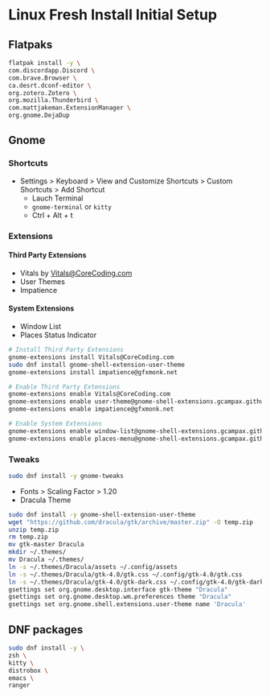 # Linux Fresh Install Initial Setup
## Flatpaks
```bash
flatpak install -y \
com.discordapp.Discord \
com.brave.Browser \
ca.desrt.dconf-editor \
org.zotero.Zotero \
org.mozilla.Thunderbird \
com.mattjakeman.ExtensionManager \
org.gnome.DejaDup
```
## Gnome
### Shortcuts
- Settings > Keyboard > View and Customize Shortcuts > Custom Shortcuts > Add Shortcut
  - Lauch Terminal
  - `gnome-terminal` or `kitty`
  - Ctrl + Alt + t

### Extensions
#### Third Party Extensions
- Vitals by Vitals@CoreCoding.com
- User Themes
- Impatience

#### System Extensions
- Window List
- Places Status Indicator

```bash
# Install Third Party Extensions
gnome-extensions install Vitals@CoreCoding.com
sudo dnf install gnome-shell-extension-user-theme
gnome-extensions install impatience@gfxmonk.net

# Enable Third Party Extensions
gnome-extensions enable Vitals@CoreCoding.com
gnome-extensions enable user-theme@gnome-shell-extensions.gcampax.github.com
gnome-extensions enable impatience@gfxmonk.net

# Enable System Extensions
gnome-extensions enable window-list@gnome-shell-extensions.gcampax.github.com
gnome-extensions enable places-menu@gnome-shell-extensions.gcampax.github.com
```

### Tweaks
```bash
sudo dnf install -y gnome-tweaks
```
- Fonts > Scaling Factor > 1.20
- Dracula Theme
```bash
sudo dnf install -y gnome-shell-extension-user-theme
wget "https://github.com/dracula/gtk/archive/master.zip" -O temp.zip
unzip temp.zip
rm temp.zip
mv gtk-master Dracula
mkdir ~/.themes/
mv Dracula ~/.themes/
ln -s ~/.themes/Dracula/assets ~/.config/assets
ln -s ~/.themes/Dracula/gtk-4.0/gtk.css ~/.config/gtk-4.0/gtk.css
ln -s ~/.themes/Dracula/gtk-4.0/gtk-dark.css ~/.config/gtk-4.0/gtk-dark.css
gsettings set org.gnome.desktop.interface gtk-theme "Dracula"
gsettings set org.gnome.desktop.wm.preferences theme "Dracula"
gsettings set org.gnome.shell.extensions.user-theme name 'Dracula'
```

## DNF packages
```bash
sudo dnf install -y \
zsh \
kitty \
distrobox \
emacs \
ranger
```
